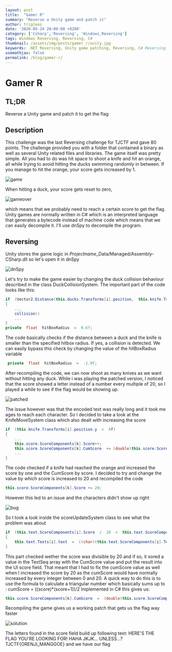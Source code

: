 ```yaml
---
layout: post
title:  "Gamer R"
summary: "Reverse a Unity game and patch it"
author: trigleos
date: '2020-05-24 20:00:00 +0200'
category: ['Csharp','Reversing', 'Windows_Reversing']
tags: Windows Reversing, Reversing, C#
thumbnail: /assets/img/posts/gamer_r/unity.jpg
keywords: .NET Reversing, Unity game patching, Reversing, C# Reversing
usemathjax: false
permalink: /blog/gamer-r/
---
```

# Gamer R

## TL;DR
Reverse a Unity game and patch it to get the flag
## Description
This challenge was the last Reversing challenge for TJCTF and gave 80 points. The challenge provided you with a folder that contained a binary as well as several Unity related files and libraries. The game itself was pretty simple. All you had to do was hit space to shoot a knife and hit an orange, all while trying to avoid hitting the ducks swimming randomly in between.
If you manage to hit the orange, your score gets increased by 1.

![game](/assets/img/posts/gamer_r/game.gif)

When hitting a duck, your score gets reset to zero,

![gameover](/assets/img/posts/gamer_r/gameover.gif)

which means that we probably need to reach a certain score to get the flag. Unity games are normally written in C# which is an interpreted language that generates a bytecode instead of machine code which means that we can easily decompile it. I'll use dnSpy to decompile the program. 

## Reversing
Unity stores the game logic in *Projectname*_Data/Managed/Assembly-CSharp.dll so let's open it in dnSpy

![dnSpy](/assets/img/posts/gamer_r/dnSpy.png)

Let's try to make the game easier by changing the duck collision behaviour described in the class DuckCollisionSystem.
The important part of the code looks like this:
```csharp
if  (Vector2.Distance(this.ducks.Transforms[i].position,  this.knife.Transforms[j].position)  <  this.hitBoxRadius)
{
	...
	collision()
	...
}
private  float  hitBoxRadius  =  0.6f;
```
The code basically checks if the distance between a duck and the knife is smaller than  the specified hitbox radius. If yes, a collision is detected. We can easily bypass this check by changing the value of the hitBoxRadius variable
```csharp
 private  float  hitBoxRadius  =  -1.0f;
```

After recompiling the code, we can now shoot as many knives as we want without hitting any duck. While i was playing the patched version, I noticed that the score showed a letter instead of a number every multiple of 20, so I played a while to see if the flag would be showing up. 

![patched](/assets/img/posts/gamer_r/hacked.gif)

The issue however was that the encoded text was really long and it took me ages to reach each character. So I decided to take a look at the KnifeMoveSystem class which also dealt with increasing the score
```csharp
if  (this.knife.Transforms[i].position.y  >  4f)  
{  
	...
	this.score.ScoreComponents[k].Score++;  
	this.score.ScoreComponents[k].CumScore  += (double)this.score.ScoreComponents[k].Score;
	...
}
```
 The code checked if a knife had reached the orange and increased the score by one and the CumScore by score. I decided to try and change the value by which score is increased to 20 and recompiled the code
```csharp
this.score.ScoreComponents[k].Score += 20;  
```
However this led to an issue and the characters didn't show up right

![bug](/assets/img/posts/gamer_r/problem.gif)

So I took a look inside the scoreUpdateSystem class to see what the problem was about
```csharp
if  (this.text.ScoreComponents[i].Score  /  20  <  this.text.ScoreComponents[i].TextSeq.Length  &&  this.text.ScoreComponents[i].Score  %  20  ==  0)  
{  
	this.text.Texts[i].text  =  ((char)(this.text.ScoreComponents[i].TextSeq[this.text.ScoreComponents[i].Score  /  20]  ^  (int)(this.text.ScoreComponents[i].CumScore  %  4096.0))).ToString();  
}
```
This part checked wether the score was divisible by 20 and if so, it xored a value in the TextSeq array with the CumScore value and put the result into the UI score field. That meant that I had to fix the cumScore value as well when I increased the score by 20 as the cumScore would have normally increased by every integer between 0 and 20. A quick way to do this is to use the formula to calculate a triangular number which basically sums up to :
cumScore = ((score)*(score+1))/2
Implemented in C# this gives us:
```csharp
this.score.ScoreComponents[k].CumScore  =  (double)this.score.ScoreComponents[k].Score  *  ((double)this.score.ScoreComponents[k].Score  +  1.0)  /  2.0;
```
Recompiling the game gives us a working patch that gets us the flag way faster

![solution](/assets/img/posts/gamer_r/solution.gif)

The letters found in the score field build up following text:
HERE'S THE FLAG YOU'RE LOOKING FOR! HAHA JKJK... UNLESS...? TJCTF{ORENJI_MANGGOE}
and we have our flag
